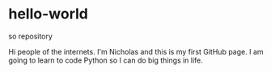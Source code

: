 # hello-world
so repository

Hi people of the internets. I'm Nicholas and this is my first GitHub page. I am going to learn to code Python so I can do big things in life.
